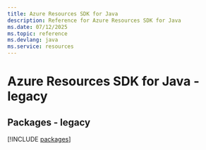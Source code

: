 ```yaml
---
title: Azure Resources SDK for Java
description: Reference for Azure Resources SDK for Java
ms.date: 07/12/2025
ms.topic: reference
ms.devlang: java
ms.service: resources
---
```

# Azure Resources SDK for Java - legacy
## Packages - legacy
[!INCLUDE [packages](resources-index.md)]